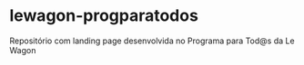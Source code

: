 # lewagon-progparatodos
Repositório com landing page desenvolvida no Programa para Tod@s da Le Wagon
